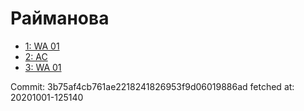 # Райманова
- [1: WA 01](1.md)
- [2: AC](2.md)
- [3: WA 01](3.md)

Commit: 3b75af4cb761ae2218241826953f9d06019886ad
 fetched at: 20201001-125140
